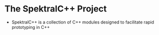 # The SpektralC++ Project

- SpektralC++ is a collection of C++ modules designed to facilitate rapid prototyping in C++ 
